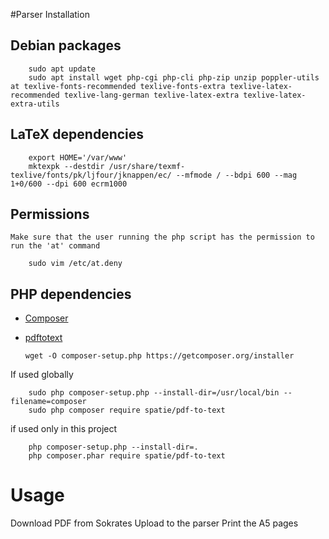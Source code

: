 #Parser Installation
## Debian packages
        sudo apt update
        sudo apt install wget php-cgi php-cli php-zip unzip poppler-utils at texlive-fonts-recommended texlive-fonts-extra texlive-latex-recommended texlive-lang-german texlive-latex-extra texlive-latex-extra-utils 
## LaTeX dependencies
        export HOME='/var/www'
        mktexpk --destdir /usr/share/texmf-texlive/fonts/pk/ljfour/jknappen/ec/ --mfmode / --bdpi 600 --mag 1+0/600 --dpi 600 ecrm1000
	
## Permissions
	Make sure that the user running the php script has the permission to run the 'at' command
	
        sudo vim /etc/at.deny

## PHP dependencies
  - [Composer](https://getcomposer.org/) 
  - [pdftotext](https://github.com/spatie/pdf-to-text)
 
        wget -O composer-setup.php https://getcomposer.org/installer
        
If used globally 
      
        sudo php composer-setup.php --install-dir=/usr/local/bin --filename=composer
        sudo php composer require spatie/pdf-to-text
        
if used only in this project

        php composer-setup.php --install-dir=.
        php composer.phar require spatie/pdf-to-text
        

# Usage
Download PDF from Sokrates
Upload to the parser
Print the A5 pages
